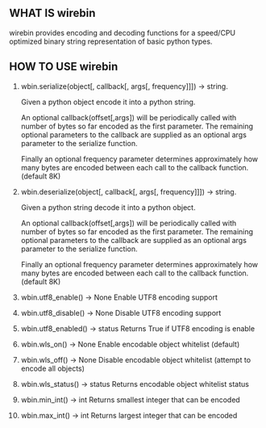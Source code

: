 WHAT IS wirebin
---------------

wirebin provides encoding and decoding functions for a speed/CPU optimized binary string representation of basic python types.

HOW TO USE wirebin
------------------

1.  wbin.serialize(object[, callback[, args[, frequency]]]) -> string.

    Given a python object encode it into a python string.

    An optional callback(offset[,args]) will be periodically called with number of bytes so far encoded as the first parameter. The remaining optional parameters to the callback are supplied as an optional args parameter to the serialize function.

    Finally an optional frequency parameter determines approximately how many bytes are encoded between each call to the callback function. (default 8K)

2.  wbin.deserialize(object[, callback[, args[, frequency]]]) -> string.

    Given a python string decode it into a python object.

    An optional callback(offset[,args]) will be periodically called with number of bytes so far encoded as the first parameter. The remaining optional parameters to the callback are supplied as an optional args parameter to the serialize function.

    Finally an optional frequency parameter determines approximately how many bytes are encoded between each call to the callback function. (default 8K)

3.  wbin.utf8_enable() -> None Enable UTF8 encoding support

4.  wbin.utf8_disable() -> None Disable UTF8 encoding support

5.  wbin.utf8_enabled() -> status Returns True if UTF8 encoding is enable

6.  wbin.wls_on() -> None Enable encodable object whitelist (default)

7.  wbin.wls_off() -> None Disable encodable object whitelist (attempt to encode all objects)

8.  wbin.wls_status() -> status Returns encodable object whitelist status

9.  wbin.min_int() -> int Returns smallest integer that can be encoded

10. wbin.max_int() -> int Returns largest integer that can be encoded
